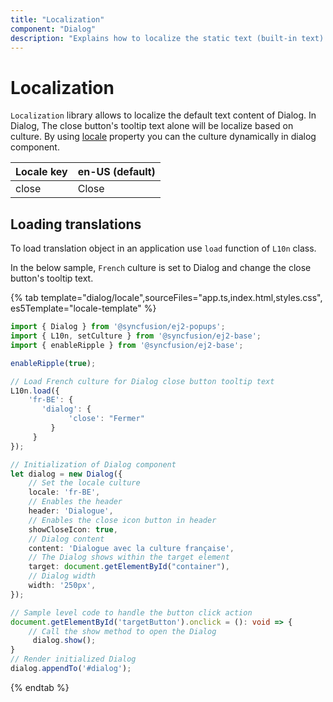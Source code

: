 ```yaml
---
title: "Localization"
component: "Dialog"
description: "Explains how to localize the static text (built-in text) content of the dialog control such as close button's tooltip text."
---
```


# Localization

`Localization` library allows to localize the default text content of
Dialog. In Dialog, The close button's tooltip text alone will be localize based on culture.
By using [locale](../api/dialog/#locale) property you can the culture dynamically in dialog component.

| Locale key | en-US (default)  |
|------|------|
| close |  Close |

## Loading translations

To load translation object in an application use `load` function of `L10n` class.

In the below sample, `French` culture is set to Dialog and change the close button's tooltip
text.

{% tab template="dialog/locale",sourceFiles="app.ts,index.html,styles.css", es5Template="locale-template" %}

```typescript
import { Dialog } from '@syncfusion/ej2-popups';
import { L10n, setCulture } from '@syncfusion/ej2-base';
import { enableRipple } from '@syncfusion/ej2-base';

enableRipple(true);

// Load French culture for Dialog close button tooltip text
L10n.load({
    'fr-BE': {
       'dialog': {
             'close': "Fermer"
         }
     }
});

// Initialization of Dialog component
let dialog = new Dialog({
    // Set the locale culture
    locale: 'fr-BE',
    // Enables the header
    header: 'Dialogue',
    // Enables the close icon button in header
    showCloseIcon: true,
    // Dialog content
    content: 'Dialogue avec la culture française',
    // The Dialog shows within the target element
    target: document.getElementById("container"),
    // Dialog width
    width: '250px',
});

// Sample level code to handle the button click action
document.getElementById('targetButton').onclick = (): void => {
    // Call the show method to open the Dialog
     dialog.show();
}
// Render initialized Dialog
dialog.appendTo('#dialog');
```

{% endtab %}
